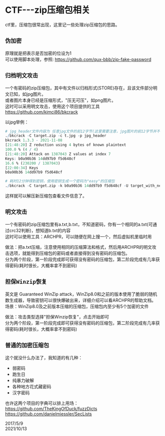 # CTF---zip压缩包相关

ctf里，压缩包很常出现，这里记一些处理zip压缩包的思路。  

## `伪加密`
原理就是把表示是否加密的位设为1  
可以使用脚本处理，参照: https://github.com/qux-bbb/zip-fake-password  


## `归档明文攻击`
一个有密码的zip压缩包，其中有文件以归档形式(STORE)存在，且该文件部分明文已知，如jpg图片。  
或者图片本身已经是压缩形式，"压无可压"，如png图片。  
这时可以采用明文攻击，使用这个项目提供的工具 https://github.com/kimci86/bkcrack  

以jpg举例：  
```r
# jpg_header文件内容为 任意jpg文件的前12字节(这里需要注意，jpg图片的前12字节并不总是相同的)
./bkcrack -C target.zip -c t.jpg -p jpg_header
bkcrack 1.3.3 - 2021-11-08
[21:48:20] Z reduction using 4 bytes of known plaintext
100.0 % (4 / 4)
[21:48:20] Attack on 1387043 Z values at index 7
Keys: b0a90b36 14dd97b9 f5d648cf
16.6 % (230200 / 1387043)
[22:00:34] Keys
b0a90b36 14dd97b9 f5d648cf

# 耗时12分钟得到密钥，使用密钥生成一个密码为"easy"的压缩包
./bkcrack -C target.zip -k b0a90b36 14dd97b9 f5d648cf -U target_with_new_password.zip easy
```
这样就可以解压新压缩包查看文件信息了。  


## `明文攻击`
一个有密码的zip压缩包里有a.txt,b.txt，不知道密码，你有一个相同的a.txt(可通过crc32判断)，想知道b.txt的内容  
这时可以使用工具：ARCHPR，可以随便在网上搜一个，然后虚拟机里临时用  

做法：把a.txt压缩，注意使用相同的压缩算法和格式，然后用ARCHPR的明文攻击选项，就能得到压缩包的密码或者直接得到没有密码的压缩包。  
分为两个阶段，第一阶段完成即可获得没有密码的压缩包，第二阶段完成有几率获得密码(耗时很长，大概率拿不到密码)  


## `担保Winzip恢复`
英文是 Guaranteed WinZip attack，WinZip8.0和之前的版本使用了脆弱的随机数生成器，导致密钥可以很快爆破出来，详细介绍可以看ARCHPR的帮助文档。  
场景：WinZip8.0及之前版本压缩的压缩包，压缩包内至少有5个加密的文件  

做法：攻击类型选择"担保Winzip恢复"，点击开始即可  
分为两个阶段，第一阶段完成即可获得没有密码的压缩包，第二阶段完成有几率获得密码(耗时很长，大概率拿不到密码)  


## `普通的加密压缩包`
这个就没什么办法了，我知道的有几种：  
- 弱密码
- 跑生日
- 纯暴力破解
- 各种地方花式藏密码
- 汉字密码

也许这两个项目的字典可以排上用场：  
https://github.com/TheKingOfDuck/fuzzDicts  
https://github.com/danielmiessler/SecLists  


2017/5/9  
2021/10/13  
